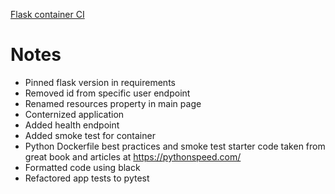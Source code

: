 [Flask container CI](https://github.com/bregman-arie/devops-exercises/tree/master/exercises/flask_container_ci)

# Notes

- Pinned flask version in requirements
- Removed id from specific user endpoint
- Renamed resources property in main page
- Conternized application
- Added health endpoint
- Added smoke test for container
- Python Dockerfile best practices and smoke test starter code taken from great book and articles at https://pythonspeed.com/
- Formatted code using black
- Refactored app tests to pytest
